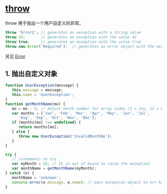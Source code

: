 # [throw](https://developer.mozilla.org/zh-CN/docs/Web/JavaScript/Reference/Statements/throw)

throw 用于抛出一个用户自定义的异常。

```js
throw 'Error2'; // generates an exception with a string value
throw 42;       // generates an exception with the value 42
throw true;     // generates an exception with the value true
throw new Error('Required');  // generates an error object with the message of Required
```

另见 [Error](https://developer.mozilla.org/en-US/docs/Web/JavaScript/Reference/Global_Objects/Error)

## 1. 抛出自定义对象

```js
function UserException(message) {
   this.message = message;
   this.name = 'UserException';
}
function getMonthName(mo) {
   mo = mo - 1; // Adjust month number for array index (1 = Jan, 12 = Dec)
   var months = ['Jan', 'Feb', 'Mar', 'Apr', 'May', 'Jun', 'Jul',
      'Aug', 'Sep', 'Oct', 'Nov', 'Dec'];
   if (months[mo] !== undefined) {
      return months[mo];
   } else {
      throw new UserException('InvalidMonthNo');
   }
}

try {
   // statements to try
   var myMonth = 15; // 15 is out of bound to raise the exception
   var monthName = getMonthName(myMonth);
} catch (e) {
   monthName = 'unknown';
   console.error(e.message, e.name); // pass exception object to err handler
}
```
